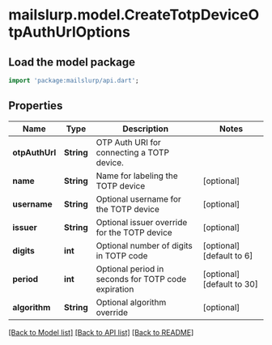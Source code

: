 # mailslurp.model.CreateTotpDeviceOtpAuthUrlOptions

## Load the model package
```dart
import 'package:mailslurp/api.dart';
```

## Properties
Name | Type | Description | Notes
------------ | ------------- | ------------- | -------------
**otpAuthUrl** | **String** | OTP Auth URI for connecting a TOTP device. | 
**name** | **String** | Name for labeling the TOTP device | [optional] 
**username** | **String** | Optional username for the TOTP device | [optional] 
**issuer** | **String** | Optional issuer override for the TOTP device | [optional] 
**digits** | **int** | Optional number of digits in TOTP code | [optional] [default to 6]
**period** | **int** | Optional period in seconds for TOTP code expiration | [optional] [default to 30]
**algorithm** | **String** | Optional algorithm override | [optional] 

[[Back to Model list]](../README#documentation-for-models) [[Back to API list]](../README#documentation-for-api-endpoints) [[Back to README]](../README)


